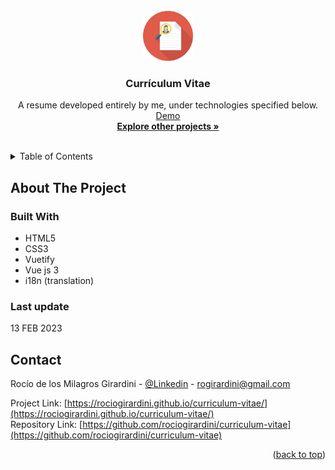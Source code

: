 <div id="top"></div>

<!-- PROJECT LOGO -->
<br />
<div align="center">
  <a href="https://github.com/rociogirardini/curriculum-vitae">
    <img src="./public/readme-icon.png" alt="Logo" height="80">
  </a>

<h3 align="center">Currículum Vitae</h3>

  <p align="center">
    A resume developed entirely by me, under technologies specified below.
    <br />
    <a href="https://rociogirardini.github.io/curriculum-vitae/">Demo</a>
    <br />
    <a href="https://github.com/rociogirardini/"><strong>Explore other projects »</strong></a>
    <br />
    <br />
  </p>
</div>

<!-- TABLE OF CONTENTS -->
<details>
  <summary>Table of Contents</summary>
  <ol>
    <li>
      <a href="#about-the-project">About The Project</a>
      <ul>
        <li><a href="#built-with">Built With</a></li>
        <li><a href="#last-update">Last update</a></li>
      </ul>
    </li>
    <li><a href="#contact">Contact</a></li>
  </ol>
</details>

<!-- ABOUT THE PROJECT -->
## About The Project


### Built With

* HTML5
* CSS3
* Vuetify
* Vue js 3
* i18n (translation)

### Last update

13 FEB 2023

<!-- CONTACT -->
## Contact

Rocío de los Milagros Girardini - [@Linkedin](https://www.linkedin.com/in/rocio-girardini/) - rogirardini@gmail.com

Project Link: [https://rociogirardini.github.io/curriculum-vitae/](https://rociogirardini.github.io/curriculum-vitae/)
<br />
Repository Link: [https://github.com/rociogirardini/curriculum-vitae](https://github.com/rociogirardini/curriculum-vitae)

<p align="right">(<a href="#top">back to top</a>)</p>